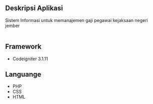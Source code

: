## Deskripsi Aplikasi
Sistem Informasi untuk memanajemen gaji pegawai kejaksaan negeri jember
<br><br>

##  Framework
* Codeigniter 3.1.11

## Languange
* PHP
* CSS
* HTML

